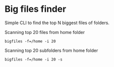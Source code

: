 # Big files finder

Simple CLI to find the top N biggest files of folders.

Scanning top 20 files from home folder
```
bigfiles -f=/home -i 20
```

Scanning top 20 subfolders from home folder
```
bigfiles -f=/home -i 20 -s
```